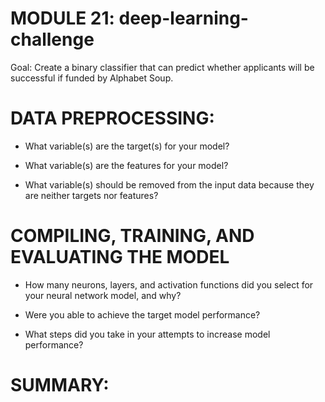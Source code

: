 # MODULE 21: deep-learning-challenge

Goal: Create a binary classifier that can predict whether applicants will be successful if funded by Alphabet Soup. 


# DATA PREPROCESSING: 

- What variable(s) are the target(s) for your model?

- What variable(s) are the features for your model?

- What variable(s) should be removed from the input data because they are neither targets nor features?
  

# COMPILING, TRAINING, AND EVALUATING THE MODEL

- How many neurons, layers, and activation functions did you select for your neural network model, and why?

- Were you able to achieve the target model performance?

- What steps did you take in your attempts to increase model performance?


# SUMMARY:

